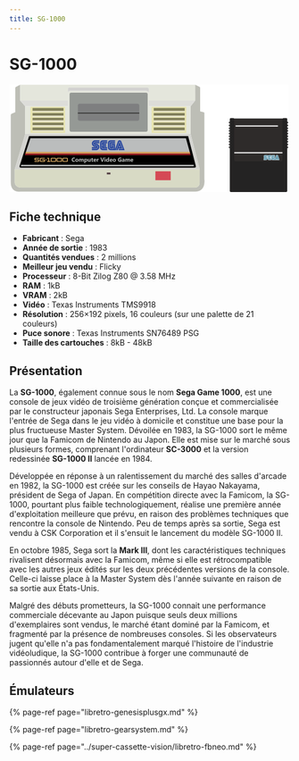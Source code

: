 ```yaml
---
title: SG-1000
---
```


# SG-1000

![](/migration-images/emulateurs/consoles-de-salon/sg-1000/image%20%2839%29.png)

## Fiche technique

* **Fabricant** : Sega
* **Année de sortie** : 1983
* **Quantités vendues** : 2 millions
* **Meilleur jeu vendu** : Flicky
* **Processeur** : 8-Bit Zilog Z80 @ 3.58 MHz
* **RAM** : 1kB
* **VRAM** : 2kB
* **Vidéo** : Texas Instruments TMS9918
* **Résolution** : 256×192 pixels, 16 couleurs \(sur une palette de 21 couleurs\)
* **Puce sonore** : Texas Instruments SN76489 PSG
* **Taille des cartouches** : 8kB - 48kB

## Présentation

La **SG-1000**, également connue sous le nom **Sega Game 1000**, est une console de jeux vidéo de troisième génération conçue et commercialisée par le constructeur japonais Sega Enterprises, Ltd. La console marque l'entrée de Sega dans le jeu vidéo à domicile et constitue une base pour la plus fructueuse Master System. Dévoilée en 1983, la SG-1000 sort le même jour que la Famicom de Nintendo au Japon. Elle est mise sur le marché sous plusieurs formes, comprenant l'ordinateur **SC-3000** et la version redessinée **SG-1000 II** lancée en 1984.

Développée en réponse à un ralentissement du marché des salles d'arcade en 1982, la SG-1000 est créée sur les conseils de Hayao Nakayama, président de Sega of Japan. En compétition directe avec la Famicom, la SG-1000, pourtant plus faible technologiquement, réalise une première année d'exploitation meilleure que prévu, en raison des problèmes techniques que rencontre la console de Nintendo. Peu de temps après sa sortie, Sega est vendu à CSK Corporation et il s'ensuit le lancement du modèle SG-1000 II.

En octobre 1985, Sega sort la **Mark III**, dont les caractéristiques techniques rivalisent désormais avec la Famicom, même si elle est rétrocompatible avec les autres jeux édités sur les deux précédentes versions de la console. Celle-ci laisse place à la Master System dès l'année suivante en raison de sa sortie aux États-Unis.

Malgré des débuts prometteurs, la SG-1000 connait une performance commerciale décevante au Japon puisque seuls deux millions d'exemplaires sont vendus, le marché étant dominé par la Famicom, et fragmenté par la présence de nombreuses consoles. Si les observateurs jugent qu'elle n'a pas fondamentalement marqué l'histoire de l'industrie vidéoludique, la SG-1000 contribue à forger une communauté de passionnés autour d'elle et de Sega.

## Émulateurs

{% page-ref page="libretro-genesisplusgx.md" %}

{% page-ref page="libretro-gearsystem.md" %}

{% page-ref page="../super-cassette-vision/libretro-fbneo.md" %}

